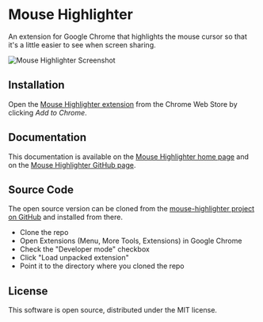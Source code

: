 # Mouse Highlighter

An extension for Google Chrome that highlights the mouse cursor so that it's a little easier to see when screen sharing.

![Mouse Highlighter Screenshot](http://mouse-highlighter.joeldare.com/img/screenshot-1280x800.png)

## Installation

Open the [Mouse Highlighter extension](https://chrome.google.com/webstore/detail/mouse-highlighter/bigehjalclaalhlmhkdoebbbmbbdnjpo) from the Chrome Web Store by clicking *Add to Chrome*.

## Documentation

This documentation is available on the [Mouse Highlighter home page](http://mouse-highlighter.joeldare.com) and on the [Mouse Highlighter GitHub page](https://github.com/codazoda/mouse-highlighter).

## Source Code

The open source version can be cloned from the [mouse-highlighter project on GitHub](https://github.com/codazoda/mouse-highlighter) and installed from there.

- Clone the repo
- Open Extensions (Menu, More Tools, Extensions) in Google Chrome
- Check the "Developer mode" checkbox
- Click "Load unpacked extension"
- Point it to the directory where you cloned the repo

## License

This software is open source, distributed under the MIT license.